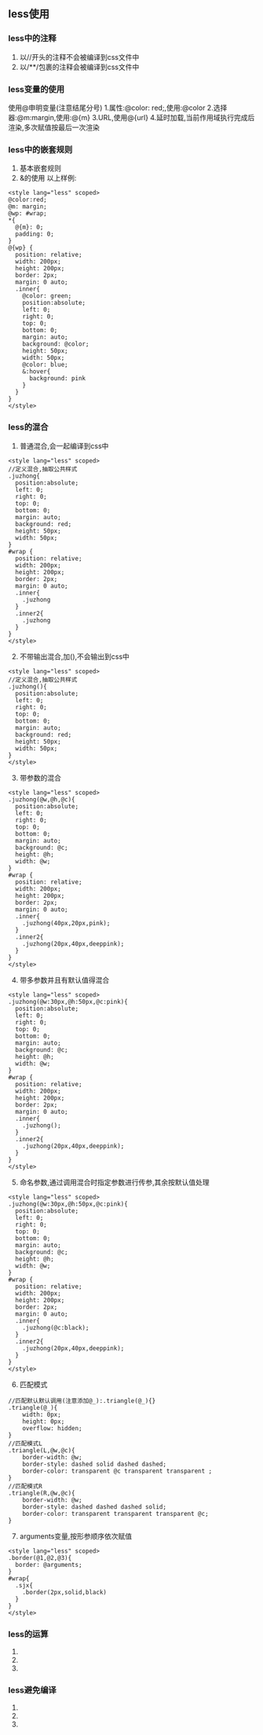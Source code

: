 ## less使用 ##
### less中的注释 ###
1. 以//开头的注释不会被编译到css文件中
2. 以/**/包裹的注释会被编译到css文件中

### less变量的使用 ###
使用@申明变量(注意结尾分号)
  1.属性:@color: red;,使用:@color
  2.选择器:@m:margin,使用:@{m}
  3.URL,使用@{url}
  4.延时加载,当前作用域执行完成后渲染,多次赋值按最后一次渲染

### less中的嵌套规则 ###
1. 基本嵌套规则
2. &的使用
以上样例:
```less
<style lang="less" scoped>
@color:red;
@m: margin;
@wp: #wrap;
*{
  @{m}: 0;
  padding: 0;
}
@{wp} {
  position: relative;
  width: 200px;
  height: 200px;
  border: 2px;
  margin: 0 auto;
  .inner{
    @color: green;
    position:absolute;
    left: 0;
    right: 0;
    top: 0;
    bottom: 0;
    margin: auto;
    background: @color;
    height: 50px;
    width: 50px;
    @color: blue;
    &:hover{
      background: pink
    }
  }
}
</style>
```

### less的混合 ###
1. 普通混合,会一起编译到css中
```less
<style lang="less" scoped>
//定义混合,抽取公共样式
.juzhong{
  position:absolute;
  left: 0;
  right: 0;
  top: 0;
  bottom: 0;
  margin: auto;
  background: red;
  height: 50px;
  width: 50px;
}
#wrap {
  position: relative;
  width: 200px;
  height: 200px;
  border: 2px;
  margin: 0 auto;
  .inner{
    .juzhong
  }
  .inner2{
    .juzhong
  }
}
</style>
```
2. 不带输出混合,加(),不会输出到css中
```less
<style lang="less" scoped>
//定义混合,抽取公共样式
.juzhong(){
  position:absolute;
  left: 0;
  right: 0;
  top: 0;
  bottom: 0;
  margin: auto;
  background: red;
  height: 50px;
  width: 50px;
}
</style>
```
3. 带参数的混合
```less
<style lang="less" scoped>
.juzhong(@w,@h,@c){
  position:absolute;
  left: 0;
  right: 0;
  top: 0;
  bottom: 0;
  margin: auto;
  background: @c;
  height: @h;
  width: @w;
}
#wrap {
  position: relative;
  width: 200px;
  height: 200px;
  border: 2px;
  margin: 0 auto;
  .inner{
    .juzhong(40px,20px,pink);
  }
  .inner2{
    .juzhong(20px,40px,deeppink);
  }
}
</style>
```
4. 带多参数并且有默认值得混合
```less
<style lang="less" scoped>
.juzhong(@w:30px,@h:50px,@c:pink){
  position:absolute;
  left: 0;
  right: 0;
  top: 0;
  bottom: 0;
  margin: auto;
  background: @c;
  height: @h;
  width: @w;
}
#wrap {
  position: relative;
  width: 200px;
  height: 200px;
  border: 2px;
  margin: 0 auto;
  .inner{
    .juzhong();
  }
  .inner2{
    .juzhong(20px,40px,deeppink);
  }
}
</style>
```
5. 命名参数,通过调用混合时指定参数进行传参,其余按默认值处理
```less
<style lang="less" scoped>
.juzhong(@w:30px,@h:50px,@c:pink){
  position:absolute;
  left: 0;
  right: 0;
  top: 0;
  bottom: 0;
  margin: auto;
  background: @c;
  height: @h;
  width: @w;
}
#wrap {
  position: relative;
  width: 200px;
  height: 200px;
  border: 2px;
  margin: 0 auto;
  .inner{
    .juzhong(@c:black);
  }
  .inner2{
    .juzhong(20px,40px,deeppink);
  }
}
</style>
```
6. 匹配模式
```less
//匹配默认默认调用(注意添加@_):.triangle(@_){}
.triangle(@_){
    width: 0px;
    height: 0px;
    overflow: hidden;
}
//匹配模式L
.triangle(L,@w,@c){
    border-width: @w;
    border-style: dashed solid dashed dashed;
    border-color: transparent @c transparent transparent ;
}
//匹配模式R
.triangle(R,@w,@c){
    border-width: @w;
    border-style: dashed dashed dashed solid;
    border-color: transparent transparent transparent @c;
}
```
7. arguments变量,按形参顺序依次赋值
```less
<style lang="less" scoped>
.border(@1,@2,@3){
  border: @arguments;
}
#wrap{
  .sjx{
    .border(2px,solid,black)
  }
}
</style>
```

### less的运算 ###
1.
2.
3.
### less避免编译 ###
1.
2.
3.
